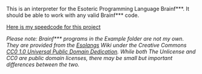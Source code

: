 This is an interpreter for the Esoteric Programming Language Brainf\*\*\*. It should be able to work with any valid Brainf*** code.

[Here is my speedcode for this project](https://www.youtube.com/watch?v=s-CHj15XdOA)

*Please note: Brainf\*\*\* programs in the Example folder are not my own. They are provided from the [Esolangs](https://esolangs.org/wiki/Main_Page) Wiki under the Creative Commons [CC0 1.0 Universal Public Domain Dedication](https://creativecommons.org/publicdomain/zero/1.0/). While both The Unlicense and CC0 are public domain licenses, there may be small but important differences between the two.*
